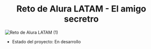 <h1 align="center">Reto de Alura LATAM - El amigo secretro</h1> 

![Reto de Alura LATAM (1)](https://github.com/user-attachments/assets/b82402cc-d56d-427c-8074-d4d9c061c5ae)


- Estado del proyecto: En desarrollo
